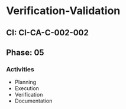 # Verification-Validation

## CI: CI-CA-C-002-002
## Phase: 05

### Activities
- Planning
- Execution
- Verification
- Documentation
